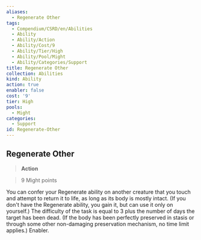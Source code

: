 ```yaml
---
aliases:
  - Regenerate Other
tags:
  - Compendium/CSRD/en/Abilities
  - Ability
  - Ability/Action
  - Ability/Cost/9
  - Ability/Tier/High
  - Ability/Pool/Might
  - Ability/Categories/Support
title: Regenerate Other
collection: Abilities
kind: Ability
action: true
enabler: false
cost: '9'
tier: High
pools:
  - Might
categories:
  - Support
id: Regenerate-Other
---
```

## Regenerate Other  
  
>**Action**  
  
>9 Might points
  
  
  
You can confer your Regenerate ability on another creature that you touch and attempt to return it to life, as long as its body is mostly intact. (If you don't have the Regenerate ability, you gain it, but can use it only on yourself.) The difficulty of the task is equal to 3 plus the number of days the target has been dead. (If the body has been perfectly preserved in stasis or through some other non-damaging preservation mechanism, no time limit applies.) Enabler.
